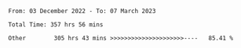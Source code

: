 <!--START_SECTION:waka-->

```text
From: 03 December 2022 - To: 07 March 2023

Total Time: 357 hrs 56 mins

Other        305 hrs 43 mins >>>>>>>>>>>>>>>>>>>>>----   85.41 %
```

<!--END_SECTION:waka-->